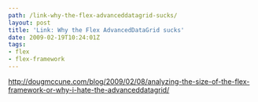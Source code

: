 ```yaml
---
path: /link-why-the-flex-advanceddatagrid-sucks/
layout: post
title: 'Link: Why the Flex AdvancedDataGrid sucks'
date: 2009-02-19T10:24:01Z
tags:
- flex
- flex-framework
---
```


<a href="http://dougmccune.com/blog/2009/02/08/analyzing-the-size-of-the-flex-framework-or-why-i-hate-the-advanceddatagrid/ " target="_blank">http://dougmccune.com/blog/2009/02/08/analyzing-the-size-of-the-flex-framework-or-why-i-hate-the-advanceddatagrid/ </a>